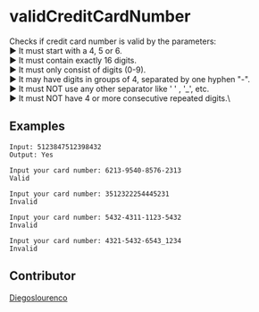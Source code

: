 # validCreditCardNumber
Checks if credit card number is valid by the parameters:\
► It must start with a 4, 5 or 6.\
► It must contain exactly 16 digits.\
► It must only consist of digits (0-9).\
► It may have digits in groups of 4, separated by one hyphen "-".\
► It must NOT use any other separator like ' ' , '_', etc.\
► It must NOT have 4 or more consecutive repeated digits.\
## Examples
```
Input: 5123847512398432
Output: Yes
```
```
Input your card number: 6213-9540-8576-2313
Valid
```
```
Input your card number: 3512322254445231
Invalid
```
```
Input your card number: 5432-4311-1123-5432
Invalid
```
```
Input your card number: 4321-5432-6543_1234
Invalid
```
## Contributor

[Diegoslourenco](https://github.com/Diegoslourenco)
